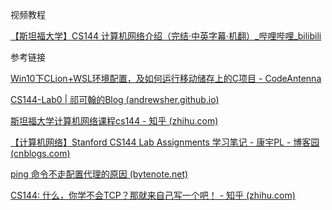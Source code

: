视频教程

[【斯坦福大学】CS144 计算机网络介绍（完结·中英字幕·机翻）_哔哩哔哩_bilibili](https://www.bilibili.com/video/BV137411Z7LR)

参考链接

[Win10下CLion+WSL环境配置，及如何运行移动储存上的C项目 - CodeAntenna](https://codeantenna.com/a/DtnOcbPZXG)

[CS144-Lab0 | 祁可翰的Blog (andrewsher.github.io)](https://andrewsher.github.io/2021/04/20/CS144-Lab0/)

[斯坦福大学计算机网络课程cs144 - 知乎 (zhihu.com)](https://www.zhihu.com/column/c_1315033967737573376)

[【计算机网络】Stanford CS144 Lab Assignments 学习笔记 - 康宇PL - 博客园 (cnblogs.com)](https://www.cnblogs.com/kangyupl/p/stanford_cs144_labs.html)

[ping 命令不走配置代理的原因 (bytenote.net)](https://bytenote.net/article/236)

[CS144: 什么，你学不会TCP？那就来自己写一个吧！ - 知乎 (zhihu.com)](https://zhuanlan.zhihu.com/p/175998415)

